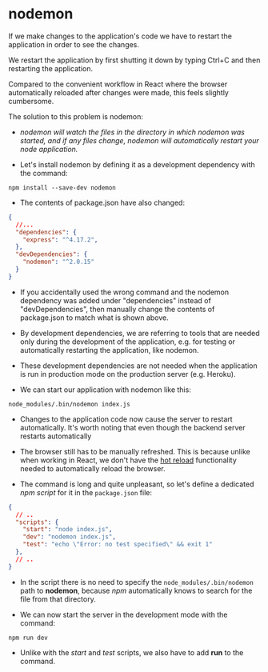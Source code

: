 # nodemon

If we make changes to the application's code we have to restart the application in order to see the changes. 

We restart the application by first shutting it down by typing Ctrl+C and then restarting the application. 

Compared to the convenient workflow in React where the browser automatically reloaded after changes were made, this feels slightly cumbersome.

The solution to this problem is nodemon:

- *nodemon will watch the files in the directory in which nodemon was started, and if any files change, nodemon will automatically restart your node application.*

- Let's install nodemon by defining it as a development dependency with the command:

```
npm install --save-dev nodemon
```

- The contents of package.json have also changed:

```json
{
  //...
  "dependencies": {
    "express": "^4.17.2",
  },
  "devDependencies": {
    "nodemon": "^2.0.15"
  }
}
```

- If you accidentally used the wrong command and the nodemon dependency was added under "dependencies" instead of "devDependencies", then manually change the contents of package.json to match what is shown above.

- By development dependencies, we are referring to tools that are needed only during the development of the application, e.g. for testing or automatically restarting the application, like nodemon.

- These development dependencies are not needed when the application is run in production mode on the production server (e.g. Heroku).

- We can start our application with nodemon like this:

```
node_modules/.bin/nodemon index.js
```

- Changes to the application code now cause the server to restart automatically. It's worth noting that even though the backend server restarts automatically

- The browser still has to be manually refreshed. This is because unlike when working in React, we don't have the <a href="https://gaearon.github.io/react-hot-loader/getstarted/" target="_blank">hot reload</a> functionality needed to automatically reload the browser.

- The command is long and quite unpleasant, so let's define a dedicated *npm script* for it in the `package.json` file:

```json
{
  // ..
  "scripts": {
    "start": "node index.js",
    "dev": "nodemon index.js",
    "test": "echo \"Error: no test specified\" && exit 1"
  },
  // ..
}
```

- In the script there is no need to specify the `node_modules/.bin/nodemon` path to **nodemon**, because *npm* automatically knows to search for the file from that directory.

- We can now start the server in the development mode with the command:

```
npm run dev
```

- Unlike with the *start* and *test* scripts, we also have to add **run** to the command.